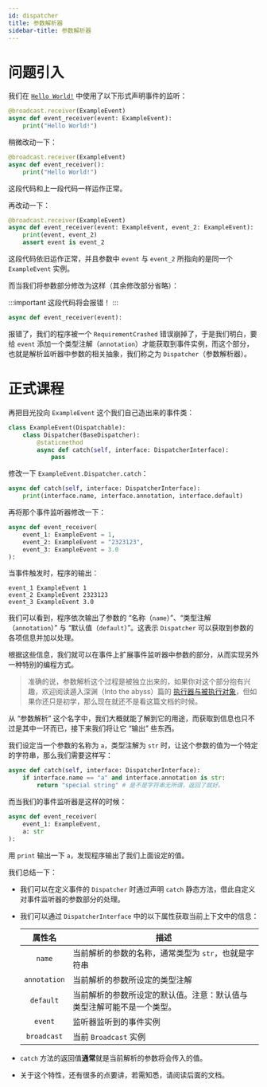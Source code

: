 ```yaml
---
id: dispatcher
title: 参数解析器
sidebar-title: 参数解析器
---
```


# 问题引入

我们在 [`Hello World!`](/docs/broadcast/basic/hello-world) 中使用了以下形式声明事件的监听：

```python
@broadcast.receiver(ExampleEvent)
async def event_receiver(event: ExampleEvent):
    print("Hello World!")
```

稍微改动一下：

```python
@broadcast.receiver(ExampleEvent)
async def event_receiver():
    print("Hello World!")
```

这段代码和上一段代码一样运作正常。

再改动一下：

```python
@broadcast.receiver(ExampleEvent)
async def event_receiver(event: ExampleEvent, event_2: ExampleEvent):
    print(event, event_2)
    assert event is event_2
```

这段代码依旧运作正常，并且参数中 `event` 与 `event_2` 所指向的是同一个 `ExampleEvent` 实例。

而当我们将参数部分修改为这样（其余修改部分省略）：

:::important
这段代码将会报错！
:::

```python
async def event_receiver(event):
```

报错了，我们的程序被一个 `RequirementCrashed` 错误崩掉了，于是我们明白，要给 `event` 添加一个类型注解（`annotation`）才能获取到事件实例，而这个部分，也就是解析监听器中参数的相关抽象，我们称之为 `Dispatcher`（参数解析器）。

# 正式课程

再把目光投向 `ExampleEvent` 这个我们自己造出来的事件类：

```python
class ExampleEvent(Dispatchable):
    class Dispatcher(BaseDispatcher):
        @staticmethod
        async def catch(self, interface: DispatcherInterface):
            pass
```

修改一下 `ExampleEvent.Dispatcher.catch`：

```python
async def catch(self, interface: DispatcherInterface):
    print(interface.name, interface.annotation, interface.default)
```

再将那个事件监听器修改一下：

```python
async def event_receiver(
    event_1: ExampleEvent = 1,
    event_2: ExampleEvent = "2323123",
    event_3: ExampleEvent = 3.0
):
```

当事件触发时，程序的输出：

```
event_1 ExampleEvent 1
event_2 ExampleEvent 2323123
event_3 ExampleEvent 3.0
```

我们可以看到，程序依次输出了参数的 “名称（`name`）”、“类型注解（`annotation`）” 与 “默认值（`default`）”。这表示 `Dispatcher` 可以获取到参数的各项信息并加以处理。

根据这些信息，我们就可以在事件上扩展事件监听器中参数的部分，从而实现另外一种特别的编程方式。

> 准确的说，参数解析这个过程是被独立出来的，如果你对这个部分抱有兴趣，欢迎阅读遁入深渊（Into the abyss）篇的 [执行器与被执行对象](/b/broadcast/abyss/executor-and-exectarget)，但如果你还只是初学，那么现在就还不是看这篇文档的时候。

从 “参数解析” 这个名字中，我们大概就能了解到它的用途，而获取到信息也只不过是其中一环而已，接下来我们将让它 “输出” 些东西。

我们设定当一个参数的名称为 `a`，类型注解为 `str` 时，让这个参数的值为一个特定的字符串，那么我们需要这样写：

```python
async def catch(self, interface: DispatcherInterface):
    if interface.name == "a" and interface.annotation is str:
        return "special string" # 是不是字符串无所谓，返回了就好。
```

而当我们的事件监听器是这样的时候：

```python
async def event_receiver(
    event_1: ExampleEvent,
    a: str
):
```

用 `print` 输出一下 `a`，发现程序输出了我们上面设定的值。

我们总结一下：

- 我们可以在定义事件的 `Dispatcher` 时通过声明  `catch` 静态方法，借此自定义对事件监听器的参数部分的处理。

- 我们可以通过 `DispatcherInterface` 中的以下属性获取当前上下文中的信息：

  |    属性名    | 描述                                                         |
  | :----------: | ------------------------------------------------------------ |
  |    `name`    | 当前解析的参数的名称，通常类型为 `str`，也就是字符串         |
  | `annotation` | 当前解析的参数所设定的类型注解                               |
  |  `default`   | 当前解析的参数所设定的默认值。注意：默认值与类型注解可能不是一个类型。 |
  |   `event`    | 监听器监听到的事件实例                                       |
  | `broadcast`  | 当前 `Broadcast` 实例                                        |

- `catch` 方法的返回值**通常**就是当前解析的参数将会传入的值。

- 关于这个特性，还有很多的点要讲，若需知悉，请阅读后面的文档。

